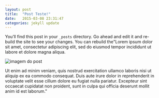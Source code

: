 ```yaml
---
layout: post
title:  "Post Teste!"
date:   2015-03-08 23:31:47
categories: jekyll update
---
```

You’ll find this post in your `_posts` directory. Go ahead and edit it and re-build the site to see your changes. You can rebuild the"Lorem ipsum dolor sit amet, consectetur adipiscing elit, sed do eiusmod tempor incididunt ut labore et dolore magna aliqua.


![imagem do post](http://24.media.tumblr.com/tumblr_m6wvhbHBBo1qclq1fo1_500.gif)


Ut enim ad minim veniam, quis nostrud exercitation ullamco laboris nisi ut aliquip ex ea commodo consequat. Duis aute irure dolor in reprehenderit in voluptate velit esse cillum dolore eu fugiat nulla pariatur. Excepteur sint occaecat cupidatat non proident, sunt in culpa qui officia deserunt mollit anim id est laborum."
